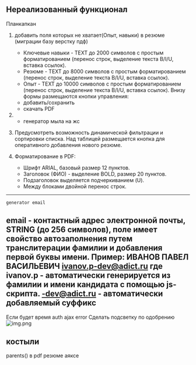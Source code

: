 Нереализованный функционал
--------------------

Планкапкан

1) добавить поля которых не хватает(Опыт, навыки) в резюме (миграции базу верстку пдф)
   - Ключевые навыки - TEXT до 2000 символов с простым
     форматированием (перенос строк, выделение текста B/I/U, вставка
     ссылок).
   - Резюме - TEXT до 8000 символов с простым форматированием (перенос
     строк, выделение текста B/I/U, вставка ссылок).
   - Опыт - TEXT до 10000 символов с простым форматированием (перенос
     строк, выделение текста B/I/U, вставка ссылок). Внизу формы размещаются кнопки управления:
   - добавить/сохранить
   - скачать PDF

2) - генератор мыла на жс
   

3) Предусмотреть возможность динамической фильтрации и сортировки списка.
   Над таблицей размещается кнопка для оперативного добавления нового
   резюме.

4) Форматирование в PDF:
    - Шрифт ARIAL, базовый размер 12 пунктов.
    - Заголовок (ФИО) - выделение BOLD, размер 20 пунктов.
    - Подзаголовок выделяется подчеркиванием (U).
    - Между блоками двойной перенос строк.





--------------------
    generator email
email - контактный адрес электронной почты, STRING (до 256 символов),
поле имеет свойство автозаполнения путем транслитерации фамилии и
добавления первой буквы имени. Пример:
ИВАНОВ ПАВЕЛ ВАСИЛЬЕВИЧ
ivanov.p-dev@adict.ru
где ivanov.p - автоматически генерируется из фамилии и имени
кандидата с помощью js-скрипта.
-dev@adict.ru - автоматически добавляемый суффикс
-------------------
Если будет время
    auth
    ajax  error
    Сделать подсветку по одобрению
    ![img.png](img.png)



костыли
--------
parents() в pdf резюме аяксе

